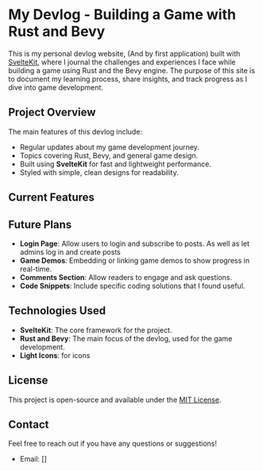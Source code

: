 # My Devlog - Building a Game with Rust and Bevy

This is my personal devlog website, (And by first application) built with [SvelteKit](https://kit.svelte.dev/), where I journal the challenges and experiences I face while building a game using Rust and the Bevy engine. The purpose of this site is to document my learning process, share insights, and track progress as I dive into game development.

## Project Overview

The main features of this devlog include:
- Regular updates about my game development journey.
- Topics covering Rust, Bevy, and general game design.
- Built using **SvelteKit** for fast and lightweight performance.
- Styled with simple, clean designs for readability.

## Current Features

## Future Plans

- **Login Page**: Allow users to login and subscribe to posts. As well as let admins log in and create posts
- **Game Demos**: Embedding or linking game demos to show progress in real-time.
- **Comments Section**: Allow readers to engage and ask questions.
- **Code Snippets**: Include specific coding solutions that I found useful.

## Technologies Used

- **SvelteKit**: The core framework for the project.
- **Rust and Bevy**: The main focus of the devlog, used for the game development.
- **Light Icons**: for icons

## License

This project is open-source and available under the [MIT License](LICENSE).

## Contact

Feel free to reach out if you have any questions or suggestions!

- Email: []

